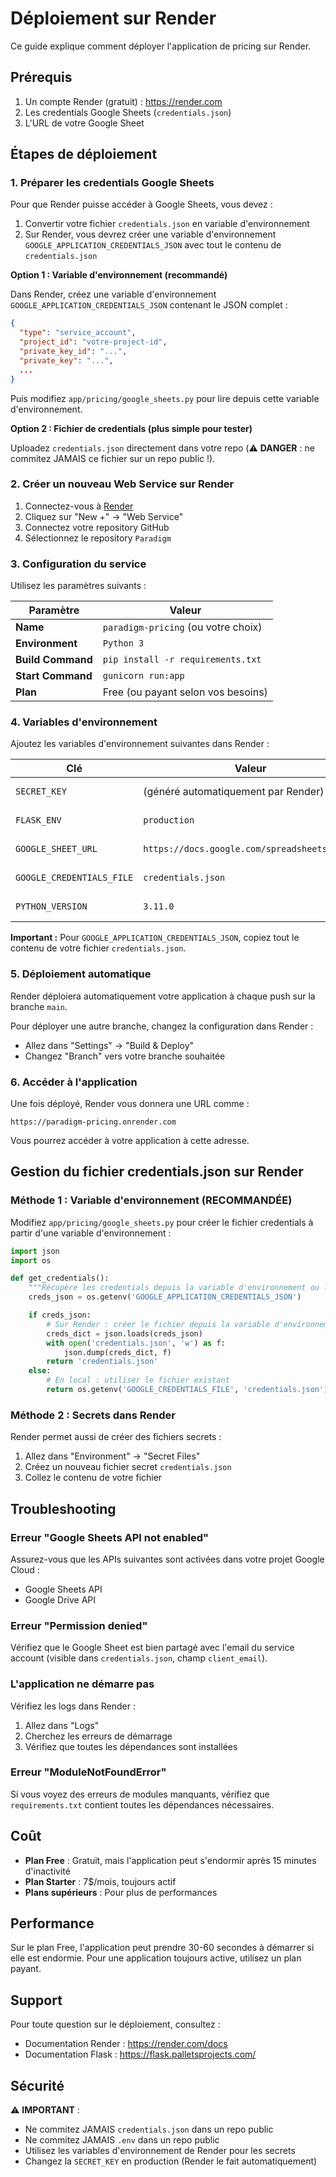 # Déploiement sur Render

Ce guide explique comment déployer l'application de pricing sur Render.

## Prérequis

1. Un compte Render (gratuit) : https://render.com
2. Les credentials Google Sheets (`credentials.json`)
3. L'URL de votre Google Sheet

## Étapes de déploiement

### 1. Préparer les credentials Google Sheets

Pour que Render puisse accéder à Google Sheets, vous devez :

1. Convertir votre fichier `credentials.json` en variable d'environnement
2. Sur Render, vous devrez créer une variable d'environnement `GOOGLE_APPLICATION_CREDENTIALS_JSON` avec tout le contenu de `credentials.json`

**Option 1 : Variable d'environnement (recommandé)**

Dans Render, créez une variable d'environnement `GOOGLE_APPLICATION_CREDENTIALS_JSON` contenant le JSON complet :

```json
{
  "type": "service_account",
  "project_id": "votre-project-id",
  "private_key_id": "...",
  "private_key": "...",
  ...
}
```

Puis modifiez `app/pricing/google_sheets.py` pour lire depuis cette variable d'environnement.

**Option 2 : Fichier de credentials (plus simple pour tester)**

Uploadez `credentials.json` directement dans votre repo (⚠️ **DANGER** : ne commitez JAMAIS ce fichier sur un repo public !).

### 2. Créer un nouveau Web Service sur Render

1. Connectez-vous à [Render](https://render.com)
2. Cliquez sur "New +" → "Web Service"
3. Connectez votre repository GitHub
4. Sélectionnez le repository `Paradigm`

### 3. Configuration du service

Utilisez les paramètres suivants :

| Paramètre | Valeur |
|-----------|--------|
| **Name** | `paradigm-pricing` (ou votre choix) |
| **Environment** | `Python 3` |
| **Build Command** | `pip install -r requirements.txt` |
| **Start Command** | `gunicorn run:app` |
| **Plan** | Free (ou payant selon vos besoins) |

### 4. Variables d'environnement

Ajoutez les variables d'environnement suivantes dans Render :

| Clé | Valeur | Description |
|-----|--------|-------------|
| `SECRET_KEY` | (généré automatiquement par Render) | Clé secrète Flask |
| `FLASK_ENV` | `production` | Environnement Flask |
| `GOOGLE_SHEET_URL` | `https://docs.google.com/spreadsheets/d/...` | URL de votre Google Sheet |
| `GOOGLE_CREDENTIALS_FILE` | `credentials.json` | Nom du fichier de credentials |
| `PYTHON_VERSION` | `3.11.0` | Version de Python |

**Important :** Pour `GOOGLE_APPLICATION_CREDENTIALS_JSON`, copiez tout le contenu de votre fichier `credentials.json`.

### 5. Déploiement automatique

Render déploiera automatiquement votre application à chaque push sur la branche `main`.

Pour déployer une autre branche, changez la configuration dans Render :
- Allez dans "Settings" → "Build & Deploy"
- Changez "Branch" vers votre branche souhaitée

### 6. Accéder à l'application

Une fois déployé, Render vous donnera une URL comme :
```
https://paradigm-pricing.onrender.com
```

Vous pourrez accéder à votre application à cette adresse.

## Gestion du fichier credentials.json sur Render

### Méthode 1 : Variable d'environnement (RECOMMANDÉE)

Modifiez `app/pricing/google_sheets.py` pour créer le fichier credentials à partir d'une variable d'environnement :

```python
import json
import os

def get_credentials():
    """Récupère les credentials depuis la variable d'environnement ou le fichier"""
    creds_json = os.getenv('GOOGLE_APPLICATION_CREDENTIALS_JSON')

    if creds_json:
        # Sur Render : créer le fichier depuis la variable d'environnement
        creds_dict = json.loads(creds_json)
        with open('credentials.json', 'w') as f:
            json.dump(creds_dict, f)
        return 'credentials.json'
    else:
        # En local : utiliser le fichier existant
        return os.getenv('GOOGLE_CREDENTIALS_FILE', 'credentials.json')
```

### Méthode 2 : Secrets dans Render

Render permet aussi de créer des fichiers secrets :
1. Allez dans "Environment" → "Secret Files"
2. Créez un nouveau fichier secret `credentials.json`
3. Collez le contenu de votre fichier

## Troubleshooting

### Erreur "Google Sheets API not enabled"

Assurez-vous que les APIs suivantes sont activées dans votre projet Google Cloud :
- Google Sheets API
- Google Drive API

### Erreur "Permission denied"

Vérifiez que le Google Sheet est bien partagé avec l'email du service account (visible dans `credentials.json`, champ `client_email`).

### L'application ne démarre pas

Vérifiez les logs dans Render :
1. Allez dans "Logs"
2. Cherchez les erreurs de démarrage
3. Vérifiez que toutes les dépendances sont installées

### Erreur "ModuleNotFoundError"

Si vous voyez des erreurs de modules manquants, vérifiez que `requirements.txt` contient toutes les dépendances nécessaires.

## Coût

- **Plan Free** : Gratuit, mais l'application peut s'endormir après 15 minutes d'inactivité
- **Plan Starter** : 7$/mois, toujours actif
- **Plans supérieurs** : Pour plus de performances

## Performance

Sur le plan Free, l'application peut prendre 30-60 secondes à démarrer si elle est endormie.
Pour une application toujours active, utilisez un plan payant.

## Support

Pour toute question sur le déploiement, consultez :
- Documentation Render : https://render.com/docs
- Documentation Flask : https://flask.palletsprojects.com/

## Sécurité

⚠️ **IMPORTANT** :
- Ne commitez JAMAIS `credentials.json` dans un repo public
- Ne commitez JAMAIS `.env` dans un repo public
- Utilisez les variables d'environnement de Render pour les secrets
- Changez la `SECRET_KEY` en production (Render le fait automatiquement)
